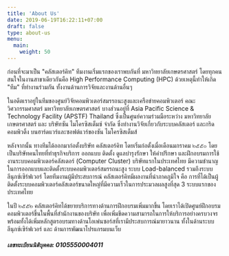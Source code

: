 ```yaml
---
title: 'About Us'
date: 2019-06-19T16:22:11+07:00
draft: false
type: about-us
menu:
  main:
    weight: 50
---
```


ก่อนที่จะมาเป็น "คลัสเตอร์คิท" ทีมงานเริ่มแรกของเราพบกันที่ มหาวิทยาลัยเกษตรศาสตร์ โดยทุกคนสนใจในงานสาขาเดียวกันคือ High Performance Computing (HPC) ด้วยเหตุนี้ทำให้เกิด "ทีม" ที่ทำงานร่วมกัน ทั้งงานด้านการวิจัยและงานด้านอื่นๆ

ในอดีตเราอยู่ในทีมของศูนย์วิจัยคอมพิวเตอร์สมรรถนะสูงและเครือข่ายคอมพิวเตอร์ คณะวิศวกรรมศาสตร์ มหาวิทยาลัยเกษตรศาสตร์ บางส่วนอยู่ที่ Asia Pacific Science & Technology Facility (APSTF) Thailand ซึ่งเป็นศูนย์ความร่วมมือระหว่าง มหาวิทยาลัยเกษตรศาสตร์ และ บริษัทซัน ไมโครซิสเต็มซ์ จำกัด ซึ่งทำงานวิจัยเกี่ยวกับระบบคลัสเตอร์ และกริดคอมพิวติ้ง บนฮาร์ดแวร์และซอฟต์แวร์ของซัน ไมโครซิสเต็มส์

หลังจากนั้น ทางทีมได้ออกมาก่อตั้งบริษัท คลัสเตอร์คิท โดยเริ่มก่อตั้งเมื่อเดือนมกราคม ๒๕๕๐ โดยเป็นบริษัทคนไทยที่ทำธุรกิจบริการ ออกแบบ ติดตั้ง ดูแลบำรุงรักษา ให้คำปรึกษา และฝึกอบรมการใช้งานระบบคอมพิวเตอร์คลัสเตอร์ (Computer Cluster) บริษัทแรกในประเทศไทย มีความชำนาญในการออกแบบและติดตั้งระบบคอมพิวเตอร์สมรรถนะสูง ระบบ Load-balanced รวมถึงระบบลีนุกซ์เซิร์ฟเวอร์ โดยทีมงานผู้มีประสบการณ์ คลัสเตอร์คิทมีผลงานที่น่าภาคภูมิใจ คือ การที่ได้เป็นผู้ติดตั้งระบบคอมพิวเตอร์คลัสเตอร์ขนาดใหญ่ที่มีความเร็วในการประมวลผลสูงที่สุด 3 ระบบแรกของประเทศไทย

ในปี ๒๕๕๒ คลัสเตอร์คิทได้ขยายบริการทางด้านการฝึกอบรมเพิ่มมากขึ้น โดยเราได้เปิดศูนย์ฝึกอบรมคอมพิวเตอร์ขึ้นในพื้นที่สำนักงานของบริษัท เพื่อเพิ่มขีดความสามารถในการให้บริการอย่างครบวงจร พร้อมทั้งได้เพิ่มหลักสูตรอบรมทางด้านโอเพ่นซอร์สที่เรามีประสบการณ์มายาวนาน ทั้งในด้านระบบลีนุกซ์เซิร์ฟเวอร์ และ ด้านการพัฒนาโปรแกรมบนเว็บ

##### เลขทะเบียนนิติบุคคล: 0105550004011
